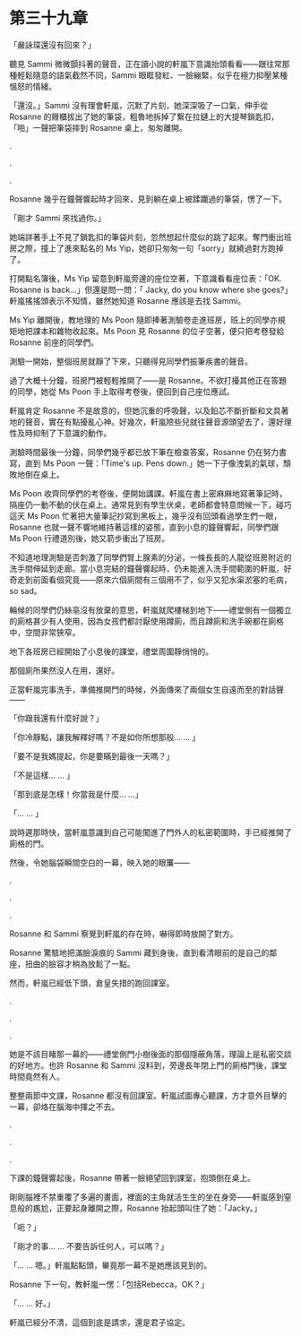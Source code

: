 # 第三十九章

「嚴詠琛還沒有回來？」

聽見 Sammi 微微顫抖著的聲音，正在讀小說的軒嵐下意識抬頭看看——跟往常那種輕鬆隨意的語氣截然不同，Sammi 眼眶發紅、一臉繃緊，似乎在極力抑壓某種慍怒的情緒。

「還沒。」Sammi 沒有理會軒嵐，沉默了片刻，她深深吸了一口氣，伸手從 Rosanne 的屜櫃拔出了她的筆袋，粗魯地拆掉了繫在拉鏈上的大提琴鎖匙扣，「啪」一聲把筆袋摔到 Rosanne 桌上，匆匆離開。

.

.

.

Rosanne 幾乎在鐘聲響起時才回來，見到躺在桌上被蹂躪過的筆袋，愣了一下。

「剛才 Sammi 來找過你。」

她端詳著手上不見了鎖匙扣的筆袋片刻，忽然想起什麼似的跳了起來。奪門衝出班房之際，撞上了進來點名的 Ms Yip，她卻只匆匆一句「sorry」就繞過對方跑掉了。

打開點名簿後，Ms Yip 留意到軒嵐旁邊的座位空著，下意識看看座位表：「OK. Rosanne is back…」但還是問一問：「 Jacky, do you know where she goes?」軒嵐搖搖頭表示不知情，雖然她知道 Rosanne 應該是去找 Sammi。

Ms Yip 離開後，教地理的 Ms Poon 隨即捧著測驗卷走進班房，班上的同學亦規矩地把課本和雜物收起來。Ms Poon 見 Rosanne 的位子空著，便只把考卷發給 Rosanne 前座的同學們。

測驗一開始，整個班房就靜了下來，只聽得見同學們振筆疾書的聲音。

過了大概十分鐘，班房門被輕輕推開了——是 Rosanne。不欲打擾其他正在答題的同學，她從 Ms Poon 手上取得考卷後，便回到自己座位應試。

軒嵐肯定 Rosanne 不是故意的，但她沉重的呼吸聲，以及鉛芯不斷折斷和文具著地的聲音，實在有點擾亂心神。好幾次，軒嵐險些兒就往聲音源頭望去了，還好理性及時抑制了下意識的動作。

測驗時間最後一分鐘，同學們幾乎都已放下筆在檢查答案，Rosanne 仍在努力書寫，直到 Ms Poon 一聲：「Time's up. Pens down.」她一下子像洩氣的氣球，頹敗地倒在桌上。

Ms Poon 收齊同學們的考卷後，便開始講課。軒嵐在書上密麻麻地寫著筆記時，隔座仍一動不動的伏在桌上。通常見到有學生伏桌，老師都會特意問候一下，碰巧這天 Ms Poon 忙著把大量筆記抄寫到黑板上，幾乎沒有回頭看過學生們一眼，Rosanne 也就一聲不響地維持著這樣的姿態，直到小息的鐘聲響起，同學們跟 Ms Poon 行禮道別後，她又箭步衝出了班房。

不知道地理測驗是否刺激了同學們腎上腺素的分泌，一條長長的人龍從班房附近的洗手間伸延到走廊。當小息完結的鐘聲響起時，仍未能進入洗手間範圍的軒嵐，好奇走到前面看個究竟——原來六個廁間有三個用不了，似乎又犯水渠淤塞的毛病，so sad。

輪候的同學們仍絲亳沒有放棄的意思，軒嵐就爬樓梯到地下——禮堂側有一個獨立的廁格甚少有人使用，因為女孩們都討厭使用蹲廁，而且蹲廁和洗手碗都在廁格中，空間非常狹窄。

地下各班房已經開始了小息後的課堂，禮堂周圍靜悄悄的。

那個廁所果然沒人在用，還好。

正當軒嵐完事洗手，準備推開門的時候，外面傳來了兩個女生自遠而至的對話聲——

「你跟我還有什麼好說？」

「你冷靜點，讓我解釋好嗎？不是如你所想那般… … 」

「要不是我媽提起，你是要瞞到最後一天嗎？」

「不是這樣… … 」

「那到底是怎樣！你當我是什麼… …」

「... … 」

說時遲那時快，當軒嵐意識到自己可能闖進了門外人的私密範圍時，手已經推開了廁格的門。

然後，令她腦袋瞬間空白的一幕，映入她的眼簾——

.

.

.

Rosanne 和 Sammi 察覺到軒嵐的存在時，嚇得即時放開了對方。

Rosanne 驚駭地把滿臉淚痕的 Sammi 藏到身後，直到看清眼前的是自己的鄰座，扭曲的臉容才稍為放鬆了一點。

然而，軒嵐已經低下頭，倉皇失措的跑回課室。

.

.

.

她是不該目睹那一幕的——禮堂側門小樹後面的那個隱蔽角落，理論上是私密交談的好地方。也許 Rosanne 和 Sammi 沒料到，旁邊長年閉上門的廁格門後，課堂時間竟然有人。

整整兩節中文課，Rosanne 都沒有回課室。軒嵐試圖專心聽課，方才意外目擊的一幕，卻烙在腦海中揮之不去。

.

.

.

下課的鐘聲響起後，Rosanne 帶著一臉絕望回到課室，抱頭倒在桌上。

剛剛腦裡不禁重覆了多遍的畫面，裡面的主角就活生生的坐在身旁——軒嵐感到窒息般的尷尬，正要起身離開之際，Rosanne 抬起頭叫住了她：「Jacky。」

「呃？」

「剛才的事… … 不要告訴任何人，可以嗎？」

「… … 嗯。」軒嵐點點頭，畢竟那一幕不是她應該見到的。

Rosanne 下一句，教軒嵐一愣：「包括Rebecca，OK？」

「… … 好。」

軒嵐已經分不清，這個到底是請求，還是君子協定。

